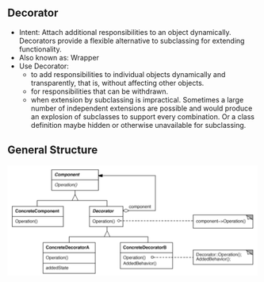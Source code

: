 ## Decorator
- Intent: Attach additional responsibilities to an object dynamically. Decorators provide a flexible alternative to subclassing for extending functionality.
- Also known as: Wrapper
- Use Decorator:
    - to add responsibilities to individual objects dynamically and transparently, that is, without affecting other objects.
    - for responsibilities that can be withdrawn.
    - when extension by subclassing is impractical. Sometimes a large number of independent extensions are possible and would produce an explosion of subclasses to support every combination. Or a class definition maybe hidden or otherwise unavailable for subclassing.

## General Structure
![](decorator_structure.png)

